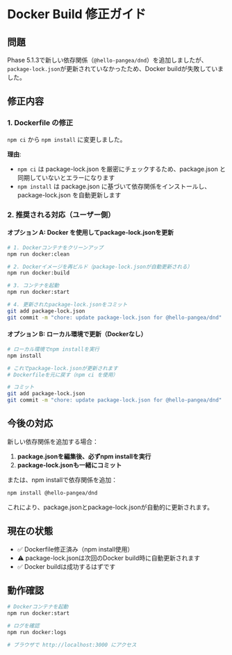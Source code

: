 # Docker Build 修正ガイド

## 問題

Phase 5.1.3で新しい依存関係（`@hello-pangea/dnd`）を追加しましたが、`package-lock.json`が更新されていなかったため、Docker buildが失敗していました。

## 修正内容

### 1. Dockerfile の修正

`npm ci` から `npm install` に変更しました。

**理由**:
- `npm ci` は package-lock.json を厳密にチェックするため、package.json と同期していないとエラーになります
- `npm install` は package.json に基づいて依存関係をインストールし、package-lock.json を自動更新します

### 2. 推奨される対応（ユーザー側）

#### オプション A: Docker を使用してpackage-lock.jsonを更新

```bash
# 1. Dockerコンテナをクリーンアップ
npm run docker:clean

# 2. Dockerイメージを再ビルド（package-lock.jsonが自動更新される）
npm run docker:build

# 3. コンテナを起動
npm run docker:start

# 4. 更新されたpackage-lock.jsonをコミット
git add package-lock.json
git commit -m "chore: update package-lock.json for @hello-pangea/dnd"
```

#### オプション B: ローカル環境で更新（Dockerなし）

```bash
# ローカル環境でnpm installを実行
npm install

# これでpackage-lock.jsonが更新されます
# Dockerfileを元に戻す（npm ci を使用）

# コミット
git add package-lock.json
git commit -m "chore: update package-lock.json for @hello-pangea/dnd"
```

## 今後の対応

新しい依存関係を追加する場合：

1. **package.jsonを編集後、必ずnpm installを実行**
2. **package-lock.jsonも一緒にコミット**

または、npm installで依存関係を追加：
```bash
npm install @hello-pangea/dnd
```

これにより、package.jsonとpackage-lock.jsonが自動的に更新されます。

## 現在の状態

- ✅ Dockerfile修正済み（npm install使用）
- ⚠️ package-lock.jsonは次回のDocker build時に自動更新されます
- ✅ Docker buildは成功するはずです

## 動作確認

```bash
# Dockerコンテナを起動
npm run docker:start

# ログを確認
npm run docker:logs

# ブラウザで http://localhost:3000 にアクセス
```